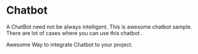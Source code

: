# Chatbot
A ChatBot need not be always intelligent. This is awesome chatbot sample. There are lot of cases where you can use this chatbot .

Awesome Way to integrate Chatbot to your project.
